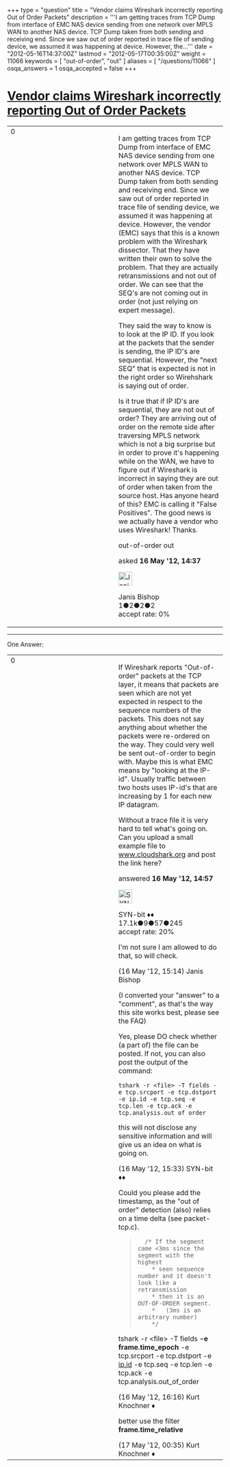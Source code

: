 +++
type = "question"
title = "Vendor claims Wireshark incorrectly reporting Out of Order Packets"
description = '''I am getting traces from TCP Dump from interface of EMC NAS device sending from one network over MPLS WAN to another NAS device. TCP Dump taken from both sending and receiving end. Since we saw out of order reported in trace file of sending device, we assumed it was happening at device. However, the...'''
date = "2012-05-16T14:37:00Z"
lastmod = "2012-05-17T00:35:00Z"
weight = 11066
keywords = [ "out-of-order", "out" ]
aliases = [ "/questions/11066" ]
osqa_answers = 1
osqa_accepted = false
+++

<div class="headNormal">

# [Vendor claims Wireshark incorrectly reporting Out of Order Packets](/questions/11066/vendor-claims-wireshark-incorrectly-reporting-out-of-order-packets)

</div>

<div id="main-body">

<div id="askform">

<table id="question-table" style="width:100%;"><colgroup><col style="width: 50%" /><col style="width: 50%" /></colgroup><tbody><tr class="odd"><td style="width: 30px; vertical-align: top"><div class="vote-buttons"><span id="post-11066-upvote" class="ajax-command post-vote up" rel="nofollow" title="I like this post (click again to cancel)"> </span><div id="post-11066-score" class="post-score" title="current number of votes">0</div><span id="post-11066-downvote" class="ajax-command post-vote down" rel="nofollow" title="I dont like this post (click again to cancel)"> </span> <span id="favorite-mark" class="ajax-command favorite-mark" rel="nofollow" title="mark/unmark this question as favorite (click again to cancel)"> </span><div id="favorite-count" class="favorite-count"></div></div></td><td><div id="item-right"><div class="question-body"><p>I am getting traces from TCP Dump from interface of EMC NAS device sending from one network over MPLS WAN to another NAS device. TCP Dump taken from both sending and receiving end. Since we saw out of order reported in trace file of sending device, we assumed it was happening at device. However, the vendor (EMC) says that this is a known problem with the Wireshark dissector. That they have written their own to solve the problem. That they are actually retransmissions and not out of order. We can see that the SEQ's are not coming out in order (not just relying on expert message).</p><p>They said the way to know is to look at the IP ID. If you look at the packets that the sender is sending, the IP ID's are sequential. However, the "next SEQ" that is expected is not in the right order so Wirehshark is saying out of order.</p><p>Is it true that if IP ID's are sequential, they are not out of order? They are arriving out of order on the remote side after traversing MPLS network which is not a big surprise but in order to prove it's happening while on the WAN, we have to figure out if Wireshark is incorrect in saying they are out of order when taken from the source host. Has anyone heard of this? EMC is calling it "False Positives". The good news is we actually have a vendor who uses Wireshark! Thanks.</p></div><div id="question-tags" class="tags-container tags"><span class="post-tag tag-link-out-of-order" rel="tag" title="see questions tagged &#39;out-of-order&#39;">out-of-order</span> <span class="post-tag tag-link-out" rel="tag" title="see questions tagged &#39;out&#39;">out</span></div><div id="question-controls" class="post-controls"></div><div class="post-update-info-container"><div class="post-update-info post-update-info-user"><p>asked <strong>16 May '12, 14:37</strong></p><img src="https://secure.gravatar.com/avatar/a1feffebe8015bb53af00f9d97157cda?s=32&amp;d=identicon&amp;r=g" class="gravatar" width="32" height="32" alt="Janis%20Bishop&#39;s gravatar image" /><p><span>Janis Bishop</span><br />
<span class="score" title="1 reputation points">1</span><span title="2 badges"><span class="badge1">●</span><span class="badgecount">2</span></span><span title="2 badges"><span class="silver">●</span><span class="badgecount">2</span></span><span title="2 badges"><span class="bronze">●</span><span class="badgecount">2</span></span><br />
<span class="accept_rate" title="Rate of the user&#39;s accepted answers">accept rate:</span> <span title="Janis Bishop has no accepted answers">0%</span></p></div></div><div id="comments-container-11066" class="comments-container"></div><div id="comment-tools-11066" class="comment-tools"></div><div class="clear"></div><div id="comment-11066-form-container" class="comment-form-container"></div><div class="clear"></div></div></td></tr></tbody></table>

------------------------------------------------------------------------

<div class="tabBar">

<span id="sort-top"></span>

<div class="headQuestions">

One Answer:

</div>

</div>

<span id="11068"></span>

<div id="answer-container-11068" class="answer">

<table style="width:100%;"><colgroup><col style="width: 50%" /><col style="width: 50%" /></colgroup><tbody><tr class="odd"><td style="width: 30px; vertical-align: top"><div class="vote-buttons"><span id="post-11068-upvote" class="ajax-command post-vote up" rel="nofollow" title="I like this post (click again to cancel)"> </span><div id="post-11068-score" class="post-score" title="current number of votes">0</div><span id="post-11068-downvote" class="ajax-command post-vote down" rel="nofollow" title="I dont like this post (click again to cancel)"> </span></div></td><td><div class="item-right"><div class="answer-body"><p>If Wireshark reports "Out-of-order" packets at the TCP layer, it means that packets are seen which are not yet expected in respect to the sequence numbers of the packets. This does not say anything about whether the packets were re-ordered on the way. They could very well be sent out-of-order to begin with. Maybe this is what EMC means by "looking at the IP-id". Usually traffic between two hosts uses IP-id's that are increasing by 1 for each new IP datagram.</p><p>Without a trace file it is very hard to tell what's going on. Can you upload a small example file to <a href="http://www.cloudshark.org"></a><a href="http://www.cloudshark.org">www.cloudshark.org</a> and post the link here?</p></div><div class="answer-controls post-controls"></div><div class="post-update-info-container"><div class="post-update-info post-update-info-user"><p>answered <strong>16 May '12, 14:57</strong></p><img src="https://secure.gravatar.com/avatar/7901a94d8fdd1f9f47cda9a32fcfa177?s=32&amp;d=identicon&amp;r=g" class="gravatar" width="32" height="32" alt="SYN-bit&#39;s gravatar image" /><p><span>SYN-bit ♦♦</span><br />
<span class="score" title="17094 reputation points"><span>17.1k</span></span><span title="9 badges"><span class="badge1">●</span><span class="badgecount">9</span></span><span title="57 badges"><span class="silver">●</span><span class="badgecount">57</span></span><span title="245 badges"><span class="bronze">●</span><span class="badgecount">245</span></span><br />
<span class="accept_rate" title="Rate of the user&#39;s accepted answers">accept rate:</span> <span title="SYN-bit has 174 accepted answers">20%</span></p></div></div><div id="comments-container-11068" class="comments-container"><span id="11070"></span><div id="comment-11070" class="comment"><div id="post-11070-score" class="comment-score"></div><div class="comment-text"><p>I'm not sure I am allowed to do that, so will check.</p></div><div id="comment-11070-info" class="comment-info"><span class="comment-age">(16 May '12, 15:14)</span> <span class="comment-user userinfo">Janis Bishop</span></div></div><span id="11071"></span><div id="comment-11071" class="comment"><div id="post-11071-score" class="comment-score"></div><div class="comment-text"><p>(I converted your "answer" to a "comment", as that's the way this site works best, please see the FAQ)</p><p>Yes, please DO check whether (a part of) the file can be posted. If not, you can also post the output of the command:</p><pre><code>tshark -r &lt;file&gt; -T fields -e tcp.srcport -e tcp.dstport -e ip.id -e tcp.seq -e tcp.len -e tcp.ack -e tcp.analysis.out_of_order</code></pre><p>this will not disclose any sensitive information and will give us an idea on what is going on.</p></div><div id="comment-11071-info" class="comment-info"><span class="comment-age">(16 May '12, 15:33)</span> <span class="comment-user userinfo">SYN-bit ♦♦</span></div></div><span id="11074"></span><div id="comment-11074" class="comment"><div id="post-11074-score" class="comment-score"></div><div class="comment-text"><p>Could you please add the timestamp, as the "out of order" detection (also) relies on a time delta (see packet-tcp.c).</p><blockquote><pre><code>  /* If the segment came &lt;3ms since the segment with the highest
    * seen sequence number and it doesn&#39;t look like a retransmission
    * then it is an OUT-OF-ORDER segment.
    *   (3ms is an arbitrary number)
    */</code></pre></blockquote><p>tshark -r &lt;file&gt; -T fields <strong>-e frame.time_epoch</strong> -e tcp.srcport -e tcp.dstport -e <a href="http://ip.id">ip.id</a> -e tcp.seq -e tcp.len -e tcp.ack -e tcp.analysis.out_of_order</p></div><div id="comment-11074-info" class="comment-info"><span class="comment-age">(16 May '12, 16:16)</span> <span class="comment-user userinfo">Kurt Knochner ♦</span></div></div><span id="11084"></span><div id="comment-11084" class="comment"><div id="post-11084-score" class="comment-score"></div><div class="comment-text"><p>better use the filter <strong>frame.time_relative</strong></p></div><div id="comment-11084-info" class="comment-info"><span class="comment-age">(17 May '12, 00:35)</span> <span class="comment-user userinfo">Kurt Knochner ♦</span></div></div></div><div id="comment-tools-11068" class="comment-tools"></div><div class="clear"></div><div id="comment-11068-form-container" class="comment-form-container"></div><div class="clear"></div></div></td></tr></tbody></table>

</div>

<div class="paginator-container-left">

</div>

</div>

</div>


